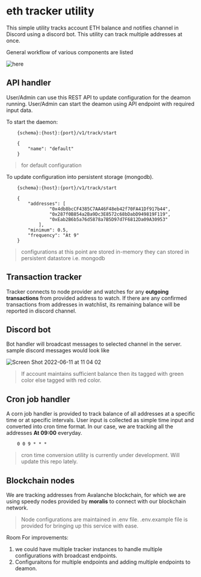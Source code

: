 # eth tracker utility

This simple utility tracks account ETH balance and notifies channel in Discord using a discord bot. This utility can track multiple addresses at once.

General workflow of various components are listed 

![here](https://user-images.githubusercontent.com/3907463/173174004-8ee6b255-8acd-4208-9e29-756c65ab78c4.png)

## API handler

User/Admin can use this REST API to update configuration for the deamon running. User/Admin can start the deamon using API endpoint with required input data.

To start the daemon:
```
    {schema}:{host}:{port}/v1/track/start

    {
        "name": "default"
    }
```
> for default configuration

To update configuration into persistent storage (mongodb).


```
    {schema}:{host}:{port}/v1/track/start

    {
        "addresses": [
                "0x4db8bcCF4385C7AA46F48eb42f70FA41Df917b44",
                "0x287f0B854a2Ba9Dc3E8572c68bDabD949819F119",
                "0xEab2B6b5a76d5878a7B5D97d7F6812Da09A30953"
            ],
        "minimum": 0.5,
        "frequency": "At 9"
    }
```

> configurations at this point are stored in-memory
> they can stored in persistent datastore i.e. mongodb

## Transaction tracker

Tracker connects to node provider and watches for any **outgoing transactions** from provided address to watch. If there are any confirmed transactions from addresses in watchlist, its remaining balance will be reported in discord channel.

## Discord bot

Bot handler will broadcast messages to selected channel in the server. sample discord messages would look like

![Screen Shot 2022-06-11 at 11 04 02](https://user-images.githubusercontent.com/3907463/173174390-f8c45c08-d307-4dc5-806f-9902d5c75986.png)

> If account maintains sufficient balance then its tagged with green color else tagged with red color.

## Cron job handler

A corn job handler is provided to track balance of all addresses at a specific time or at specific intervals. User input is collected as simple time input and converted into cron time format. In our case, we are tracking all the addresses **At 09:00** everyday.

```
    0 0 9 * * *
```

> cron time conversion utility is currently under development. Will update this repo lately.

## Blockchain nodes

We are tracking addresses from Avalanche blockchain, for which we are using speedy nodes provided by **moralis** to connect with our blockchain network. 

> Node configurations are maintained in .env file. 
> .env.example file is provided for bringing up this service with ease.

Room For improvements:

1. we could have multiple tracker instances to handle multiple configurations with broadcast endpoints.
2. Configuraitons for multiple endpoints and adding multiple endpoints to deamon.